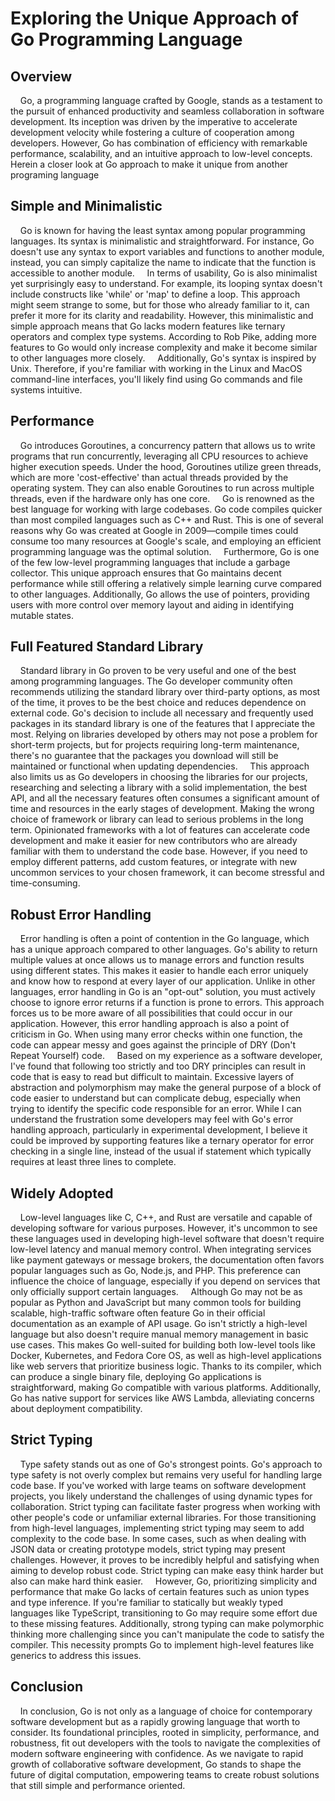 # Exploring the Unique Approach of Go Programming Language

## Overview
&nbsp;&nbsp;&nbsp; Go, a programming language crafted by Google, stands as a testament to the pursuit of enhanced productivity and seamless collaboration in software development. Its inception was driven by the imperative to accelerate development velocity while fostering a culture of cooperation among developers. However, Go has combination of efficiency with remarkable performance, scalability, and an intuitive approach to low-level concepts. Herein a closer look at Go approach to make it unique from another programing language

## Simple and Minimalistic
&nbsp;&nbsp;&nbsp; Go is known for having the least syntax among popular programming languages. Its syntax is minimalistic and straightforward. For instance, Go doesn't use any syntax to export variables and functions to another module, instead, you can simply capitalize the name to indicate that the function is accessible to another module.
&nbsp;&nbsp;&nbsp; In terms of usability, Go is also minimalist yet surprisingly easy to understand. For example, its looping syntax doesn't include constructs like 'while' or 'map' to define a loop. This approach might seem strange to some, but for those who already familiar to it, can prefer it more for its clarity and readability. However, this minimalistic and simple approach means that Go lacks modern features like ternary operators and complex type systems. According to Rob Pike, adding more features to Go would only increase complexity and make it become similar to other languages more closely.
&nbsp;&nbsp;&nbsp; Additionally, Go's syntax is inspired by Unix. Therefore, if you're familiar with working in the Linux and MacOS command-line interfaces, you'll likely find using Go commands and file systems intuitive.

## Performance
&nbsp;&nbsp;&nbsp; Go introduces Goroutines, a concurrency pattern that allows us to write programs that run concurrently, leveraging all CPU resources to achieve higher execution speeds. Under the hood, Goroutines utilize green threads, which are more 'cost-effective' than actual threads provided by the operating system. They can also enable Goroutines to run across multiple threads, even if the hardware only has one core.
&nbsp;&nbsp;&nbsp; Go is renowned as the best language for working with large codebases. Go code compiles quicker than most compiled languages such as C++ and Rust. This is one of several reasons why Go was created at Google in 2009—compile times could consume too many resources at Google's scale, and employing an efficient programming language was the optimal solution.
&nbsp;&nbsp;&nbsp; Furthermore, Go is one of the few low-level programming languages that include a garbage collector. This unique approach ensures that Go maintains decent performance while still offering a relatively simple learning curve compared to other languages. Additionally, Go allows the use of pointers, providing users with more control over memory layout and aiding in identifying mutable states.

## Full Featured Standard Library
&nbsp;&nbsp;&nbsp; Standard library in Go proven to be very useful and one of the best among programming languages. The Go developer community often recommends utilizing the standard library over third-party options, as most of the time, it proves to be the best choice and reduces dependence on external code. Go's decision to include all necessary and frequently used packages in its standard library is one of the features that I appreciate the most. Relying on libraries developed by others may not pose a problem for short-term projects, but for projects requiring long-term maintenance, there's no guarantee that the packages you download will still be maintained or functional when updating dependencies.
&nbsp;&nbsp;&nbsp; This approach also limits us as Go developers in choosing the libraries for our projects, researching and selecting a library with a solid implementation, the best API, and all the necessary features often consumes a significant amount of time and resources in the early stages of development. Making the wrong choice of framework or library can lead to serious problems in the long term. Opinionated frameworks with a lot of features can accelerate code development and make it easier for new contributors who are already familiar with them to understand the code base. However, if you need to employ different patterns, add custom features, or integrate with new uncommon services to your chosen framework, it can become stressful and time-consuming.

## Robust Error Handling
&nbsp;&nbsp;&nbsp; Error handling is often a point of contention in the Go language, which has a unique approach compared to other languages. Go's ability to return multiple values at once allows us to manage errors and function results using different states. This makes it easier to handle each error uniquely and know how to respond at every layer of our application.
Unlike in other languages, error handling in Go is an "opt-out" solution, you must actively choose to ignore error returns if a function is prone to errors. This approach forces us to be more aware of all possibilities that could occur in our application. However, this error handling approach is also a point of criticism in Go. When using many error checks within one function, the code can appear messy and goes against the principle of DRY (Don't Repeat Yourself) code.
&nbsp;&nbsp;&nbsp; Based on my experience as a software developer, I've found that following too strictly and too DRY principles can result in code that is easy to read but difficult to maintain. Excessive layers of abstraction and polymorphism may make the general purpose of a block of code easier to understand but can complicate debug, especially when trying to identify the specific code responsible for an error.
While I can understand the frustration some developers may feel with Go's error handling approach, particularly in experimental development, I believe it could be improved by supporting features like a ternary operator for error checking in a single line, instead of the usual if statement which typically requires at least three lines to complete.

## Widely Adopted
&nbsp;&nbsp;&nbsp; Low-level languages like C, C++, and Rust are versatile and capable of developing software for various purposes. However, it's uncommon to see these languages used in developing high-level software that doesn't require low-level latency and manual memory control. When integrating services like payment gateways or message brokers, the documentation often favors popular languages such as Go, Node.js, and PHP. This preference can influence the choice of language, especially if you depend on services that only officially support certain languages.
&nbsp;&nbsp;&nbsp; Although Go may not be as popular as Python and JavaScript but many common tools for building scalable, high-traffic software often feature Go in their official documentation as an example of API usage. Go isn't strictly a high-level language but also doesn't require manual memory management in basic use cases. This makes Go well-suited for building both low-level tools like Docker, Kubernetes, and Fedora Core OS, as well as high-level applications like web servers that prioritize business logic. Thanks to its compiler, which can produce a single binary file, deploying Go applications is straightforward, making Go compatible with various platforms. Additionally, Go has native support for services like AWS Lambda, alleviating concerns about deployment compatibility.

## Strict Typing
&nbsp;&nbsp;&nbsp; Type safety stands out as one of Go's strongest points. Go's approach to type safety is not overly complex but remains very useful for handling large code base. If you've worked with large teams on software development projects, you likely understand the challenges of using dynamic types for collaboration. Strict typing can facilitate faster progress when working with other people's code or unfamiliar external libraries.
For those transitioning from high-level languages, implementing strict typing may seem to add complexity to the code base. In some cases, such as when dealing with JSON data or creating prototype models, strict typing may present challenges. However, it proves to be incredibly helpful and satisfying when aiming to develop robust code. Strict typing can make easy think harder but also can make hard think easier.
&nbsp;&nbsp;&nbsp; However, Go, prioritizing simplicity and performance that make Go lacks of certain features such as union types and type inference. If you're familiar to statically but weakly typed languages like TypeScript, transitioning to Go may require some effort due to these missing features. Additionally, strong typing can make polymorphic thinking more challenging since you can't manipulate the code to satisfy the compiler. This necessity prompts Go to implement high-level features like generics to address this issues.

## Conclusion
&nbsp;&nbsp;&nbsp; In conclusion, Go is not only as a language of choice for contemporary software development but as a rapidly growing language that worth to consider. Its foundational principles, rooted in simplicity, performance, and robustness, fit out developers with the tools to navigate the complexities of modern software engineering with confidence. As we navigate to rapid growth of collaborative software development, Go stands to shape the future of digital computation, empowering teams to create robust solutions that still simple and performance oriented.
